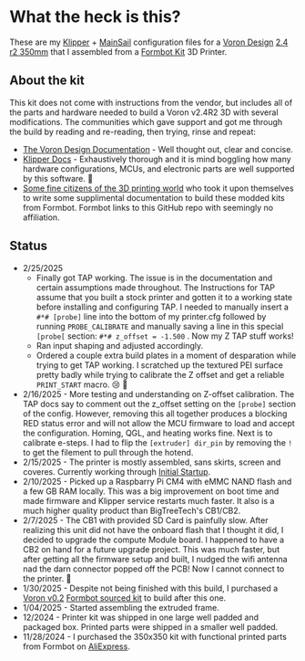 # What the heck is this?

These are my [Klipper](https://www.klipper3d.org/) + [MainSail](https://github.com/mainsail-crew/MainsailOS) configuration files for a [Voron Design](https://vorondesign.com/) [2.4 r2 350mm](https://github.com/VoronDesign/Voron-2) that I assembled from a [Formbot Kit](https://www.formbot3d.com/products/voron-24-r2-pro-corexy-3d-printer-kit-with-m8p-cb1-board-and-canbus-wiring-system?VariantsId=10485) 3D Printer.

## About the kit
This kit does not come with instructions from the vendor, but includes all of the parts and hardware needed to build a Voron v2.4R2 3D with several modifications. 
The communities which gave support and got me through the build by reading and re-reading, then trying, rinse and repeat:
- [The Voron Design Documentation](https://docs.vorondesign.com/) - Well thought out, clear and concise.
- [Klipper Docs](https://www.klipper3d.org/) - Exhaustively thorough and it is mind boggling how many hardware configurations, MCUs, and electronic parts are well supported by this software. 🎩
- [Some fine citizens of the 3D printing world](https://github.com/Zev-se/Formbot-voron-2.4-build-guide) who took it upon themselves to write some supplimental documentation to build these modded kits from Formbot. Formbot links to this GitHub repo with seemingly no affiliation. 

## Status
- 2/25/2025
  - Finally got TAP working. The issue is in the documentation and certain assumptions made throughout. The Instructions for TAP assume that you built a stock printer and gotten it to a working state before installing and configuring TAP. I needed to manually insert a `#*# [probe]` line into the bottom of my printer.cfg followed by running `PROBE_CALIBRATE` and manually saving a line in this special `[probe[` section: `#*# z_offset = -1.500` . Now my Z TAP stuff works!
  - Ran input shaping and adjusted accordingly.
  - Ordered a couple extra build plates in a moment of desparation while trying to get TAP working. I scratched up the textured PEI surface pretty badly while trying to calibrate the Z offset and get a reliable `PRINT_START` macro. 😢 🤬
- 2/16/2025 - More testing and understanding on Z-offset calibration. The TAP docs say to comment out the z_offset setting on the `[probe]` section of the config. However, removing this all together produces a blocking RED status error and will not allow the MCU firmware to load and accept the configuration. Homing, QGL, and heating works fine. Next is to calibrate e-steps. I had to flip the `[extruder] dir_pin` by removing the `!` to get the filement to pull through the hotend.  
- 2/15/2025 - The printer is mostly assembled, sans skirts, screen and coveres. Currently working through [Initial Startup](https://docs.vorondesign.com/build/startup/#tilt--qgl-with-heated-bed-and-chamber-v1-trident-v2).
- 2/10/2025 - Picked up a Raspbarry Pi CM4 with eMMC NAND flash and a few GB RAM locally. This was a big improvement on boot time and made firmware and Klipper service restarts much faster. It also is a much higher quality product than BigTreeTech's CB1/CB2.
- 2/7/2025 - The CB1 with provided SD Card is painfully slow. After realizing this unit did not have the onboard flash that I thought it did, I decided to upgrade the compute Module board. I happened to have a CB2 on hand for a future upgrade project. This was much faster, but after getting all the firmware setup and built, I nudged the wifi antenna nad the darn connector popped off the PCB! Now I cannot connect to the printer. 🤬
- 1/30/2025 - Despite not being finished with this build, I purchased a [Voron v0.2](https://github.com/VoronDesign/Voron-0) [Formbot sourced kit](https://www.aliexpress.us/item/3256803199432554.html) to build after this one.
- 1/04/2025 - Started assembling the extruded frame.
- 12/2024 - Printer kit was shipped in one large well padded and packaged box. Printed parts were shipped in a smaller well padded.
- 11/28/2024 - I purchased the 350x350 kit with functional printed parts from Formbot on [AliExpress](https://www.aliexpress.us/item/3256803199034766.html). 

